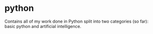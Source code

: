 # python
  Contains all of my work done in Python split into two categories (so far): basic python and artificial intelligence.
